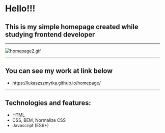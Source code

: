 # Hello!!! 
## This is my simple homepage created while studying frontend developer
---

[![homepage2.gif](https://i.postimg.cc/pVkFBcrV/homepage2.gif)](https://postimg.cc/BtLbSg2R)

---
## You can see my work at link below
- https://lukaszszmytka.github.io/homepage/
---
## Technologies and features:
- HTML
- CSS, BEM, Normalize CSS
- Javascript (ES6+)
